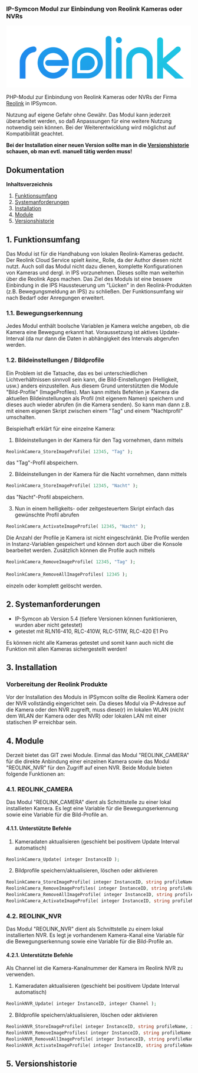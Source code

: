 ### IP-Symcon Modul zur Einbindung von Reolink Kameras oder NVRs

<img src="./imgs/Reolink%20Logo.png">

PHP-Modul zur Einbindung von Reolink Kameras oder NVRs der Firma [Reolink](http://www.reolink.com) in IPSymcon. 

Nutzung auf eigene Gefahr ohne Gewähr. Das Modul kann jederzeit überarbeitet werden, so daß Anpassungen für eine weitere Nutzung notwendig sein können. Bei der Weiterentwicklung wird möglichst auf Kompatibilität geachtet. 

**Bei der Installation einer neuen Version sollte man in die [Versionshistorie](#5-versionshistorie) schauen, ob man evtl. manuell tätig werden muss!**

## Dokumentation

**Inhaltsverzeichnis**

1. [Funktionsumfang](#1-funktionsumfang) 
2. [Systemanforderungen](#2-systemanforderungen)
3. [Installation](#3-installation)
4. [Module](#4-module)
4. [Versionshistorie](#5-versionshistorie)

## 1. Funktionsumfang

Das Modul ist für die Handhabung von lokalen Reolink-Kameras gedacht. Der Reolink Cloud Service spielt _keine__ Rolle, da der Author diesen nicht nutzt. Auch soll das Modul nicht dazu dienen, komplette Konfigurationen von Kameras und dergl. in IPS vorzunehmen. Dieses sollte man weiterhin über die Reolink Apps machen. 
Das Ziel des Moduls ist eine bessere Einbindung in die IPS Haussteuerung um "Lücken" in den Reolink-Produkten (z.B. Bewegungsmeldung an IPS) zu schließen. Der Funktionsumfang wir nach Bedarf oder Anregungen erweitert.

### 1.1. Bewegungserkennung
Jedes Modul enthält boolsche Variablen je Kamera welche angeben, ob die Kamera eine Bewegung erkannt hat. Voraussetzung ist aktives Update-Interval (da nur dann die Daten in abhängigkeit des Intervals abgerufen werden.

### 1.2. Bildeinstellungen / Bildprofile
Ein Problem ist die Tatsache, das es bei unterschiedlichen Lichtverhältnissen sinnvoll sein kann, die Bild-Einstellungen (Helligkeit, usw.) anders einzustellen. Aus diesem Grund unterstützten die Module "Bild-Profile" (ImageProfiles). Man kann mittels Befehlen je Kamera die aktuellen Bildeinstellungen als Profil (mit eigenem Namen) speichern und dieses auch wieder abrufen (in die Kamera senden). So kann man dann z.B. mit einem eigenen Skript zwischen einem "Tag" und einem "Nachtprofil" umschalten. 

Beispielhaft erklärt für eine einzelne Kamera:

1. Bildeinstellungen in der Kamera für den Tag vornehmen, dann mittels 
```php
ReolinkCamera_StoreImageProfile( 12345, "Tag" ); 
```
das "Tag"-Profil abspeichern.

2. Bildeinstellungen in der Kamera für die Nacht vornehmen, dann mittels 
```php
ReolinkCamera_StoreImageProfile( 12345, "Nacht" ); 
```
das "Nacht"-Profil abspeichern.

3. Nun in einem helligkeits- oder zeitgesteuertem Skript einfach das gewünschte Profil abrufen
```php
ReolinkCamera_ActivateImageProfile( 12345, "Nacht" );
```

Die Anzahl der Profile je Kamera ist nicht eingeschränkt. Die Profile werden in Instanz-Variablen gespeichert und können dort auch über die Konsole bearbeitet werden. Zusätzlich können die Profile auch mittels
```php
ReolinkCamera_RemoveImageProfile( 12345, "Tag" );

ReolinkCamera_RemoveAllImageProfiles( 12345 );
```
einzeln oder komplett gelöscht werden.

## 2. Systemanforderungen
- IP-Symcon ab Version 5.4 (tiefere Versionen können funktionieren, wurden aber nicht getestet)
- getestet mit RLN16-410, RLC-410W, RLC-511W, RLC-420 E1 Pro 

Es können nicht alle Kameras getestet und somit kann auch nicht die Funktion mit allen Kameras sichergestellt werden!

## 3. Installation

### Vorbereitung der Reolink Produkte
Vor der Installation des Moduls in IPSymcon sollte die Reolink Kamera oder der NVR vollständig eingerichtet sein. Da dieses Modul via IP-Adresse auf die Kamera oder den NVR zugreift, muss diese(r) im lokalen WLAN (nicht dem WLAN der Kamera oder des NVR) oder lokalen LAN mit einer statischen IP erreichbar sein.

## 4. Module
Derzeit bietet das GIT zwei Module. Einmal das Modul "REOLINK_CAMERA" für die direkte Anbindung einer einzelnen Kamera sowie das Modul "REOLINK_NVR" für den Zugriff auf einen NVR. Beide Module bieten folgende Funktionen an:

### 4.1. REOLINK_CAMERA
Das Modul "REOLINK_CAMERA" dient als Schnittstelle zu einer lokal installieten Kamera. Es legt eine Variable für die Bewegungserkennung sowie eine Variable für die Bild-Profile an.

#### 4.1.1. Unterstützte Befehle

1. Kameradaten aktualisieren (geschieht bei positivem Update Interval automatisch)
```php
ReolinkCamera_Update( integer InstanceID ); 
```

2. Bildprofile speichern/aktualisieren, löschen oder aktivieren
```php
ReolinkCamera_StoreImageProfile( integer InstanceID, string profileName );
ReolinkCamera_RemoveImageProfiles( integer InstanceID, string profileName );
ReolinkCamera_RemoveAllImageProfile( integer InstanceID, string profileName );
ReolinkCamera_ActivateImageProfile( integer InstanceID, string profileName ); // ACHTUNG! Admin-Rechte des Benutzers erforderlich!
```

### 4.2. REOLINK_NVR
Das Modul "REOLINK_NVR" dient als Schnittstelle zu einem lokal installierten NVR. Es legt je vorhandenem Kamera-Kanal eine Variable für die Bewegungserkennung sowie eine Variable für die Bild-Profile an.

#### 4.2.1. Unterstützte Befehle

Als Channel ist die Kamera-Kanalnummer der Kamera im Reolink NVR zu verwenden. 

1. Kameradaten aktualisieren (geschieht bei positivem Update Interval automatisch)
```php
ReolinkNVR_Update( integer InstanceID, integer Channel ); 
```

2. Bildprofile speichern/aktualisieren, löschen oder aktivieren
```php
ReolinkNVR_StoreImageProfile( integer InstanceID, string profileName, integer Channel );
ReolinkNVR_RemoveImageProfiles( integer InstanceID, string profileName, integer Channel  );
ReolinkNVR_RemoveAllImageProfile( integer InstanceID, string profileName, integer Channel  );
ReolinkNVR_ActivateImageProfile( integer InstanceID, string profileName, integer Channel  ); // ACHTUNG! Admin-Rechte des Benutzers erforderlich!
```


## 5. Versionshistorie